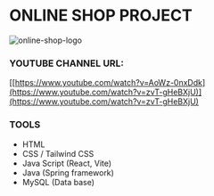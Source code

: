 # ONLINE SHOP PROJECT


![online-shop-logo](https://github.com/DavlatbekRabbimov/Online-shop/assets/110993036/7a5166ca-4d14-42cb-bfcf-a47eb59720fb)
### YOUTUBE CHANNEL URL: 
[[https://www.youtube.com/watch?v=AoWz-0nxDdk](https://www.youtube.com/watch?v=zvT-gHeBXjU)](https://www.youtube.com/watch?v=zvT-gHeBXjU)

### TOOLS
- HTML
- CSS / Tailwind CSS
- Java Script (React, Vite)
- Java (Spring framework)
- MySQL (Data base)
